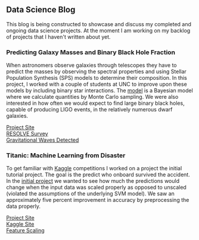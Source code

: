## Data Science Blog

This blog is being constructed to showcase and discuss my completed and ongoing data science projects. At the moment I am working on my backlog of projects that I haven't written about yet. 

### Predicting Galaxy Masses and Binary Black Hole Fraction
When astronomers observe galaxies through telescopes they have to predict the masses by observing the spectral properties and using Stellar Population Synthesis (SPS) models to determine their composition. In this project, I worked with a couple of students at UNC to improve upon these models by including binary star interactions. The [model](https://michael-hoffman.github.io/DG_SPS) is a Bayesian model where we calculate quantities by Monte Carlo sampling. We were also interested in how often we would expect to find large binary black holes, capable of producing LIGO events, in the relatively numerous dwarf galaxies.

[Project Site](https://michael-hoffman.github.io/DG_SPS)  
[RESOLVE Survey](https://resolve.astro.unc.edu)  
[Gravitational Waves Detected](https://www.ligo.caltech.edu/news/ligo20160211)


### Titanic: Machine Learning from Disaster
To get familiar with [Kaggle](https://www.kaggle.com) competitions I worked on a project the initial tutorial project. The goal is the predict who onboard survived the accident. In the [initial project](https://michael-hoffman.github.io/titanic) we wanted to see how much the predictions would change when the input data was scaled properly as opposed to unscaled (violated the assumptions of the underlying SVM model). We saw an approximately five percent improvement in accuracy by preprocessing the data properly. 

[Project Site](https://michael-hoffman.github.io/titanic)  
[Kaggle Site](https://www.kaggle.com/c/titanic)  
[Feature Scaling](https://en.wikipedia.org/wiki/Feature_scaling)
